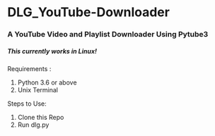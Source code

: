 # DLG_YouTube-Downloader

### A YouTube Video and Playlist Downloader Using Pytube3 

##### This currently works in Linux!

Requirements :
1. Python 3.6 or above
2. Unix Terminal


Steps to Use:

1. Clone this Repo
2. Run dlg.py

